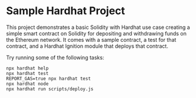 # Sample Hardhat Project

This project demonstrates a basic Solidity with Hardhat use case creating a simple smart contract on Solidity for depositing and withdrawing funds on the Ethereum network. It comes with a sample contract, a test for that contract, and a Hardhat Ignition module that deploys that contract.

Try running some of the following tasks:

```shell
npx hardhat help
npx hardhat test
REPORT_GAS=true npx hardhat test
npx hardhat node
npx hardhat run scripts/deploy.js
```
